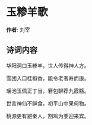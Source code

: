 # 玉糁羊歌

**作者**: 刘宰

## 诗词内容

华阳洞口玉糁羊，世人传得神人方。

雪团入口桂椒香，能令老者寿而康。

瑶池玉佩正丁当，箬包聊荐九霞觞。

世言神仙不鲜食，初平山中果何物。

桃源更有避秦人，割鸡为黍迎来宾。

